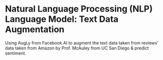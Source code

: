 #  Natural Language Processing (NLP) Language Model: Text Data Augmentation
Using AugLy from Facebook AI to augment the text data taken from reviews' data taken from Amazon by Prof. McAuley from UC San Diego & predict sentiment.